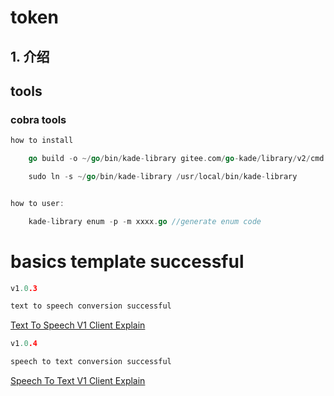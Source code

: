 # token

## 1. 介绍

## tools

### cobra tools

```go
how to install

    go build -o ~/go/bin/kade-library gitee.com/go-kade/library/v2/cmd

    sudo ln -s ~/go/bin/kade-library /usr/local/bin/kade-library


how to user:

    kade-library enum -p -m xxxx.go //generate enum code
```

# basics template successful

```go
v1.0.3

text to speech conversion successful
```

[Text To Speech V1 Client Explain](/apps/tts/README.md)

```go
v1.0.4

speech to text conversion successful
```

[Speech To Text V1 Client Explain](/apps/stt//README.md)
